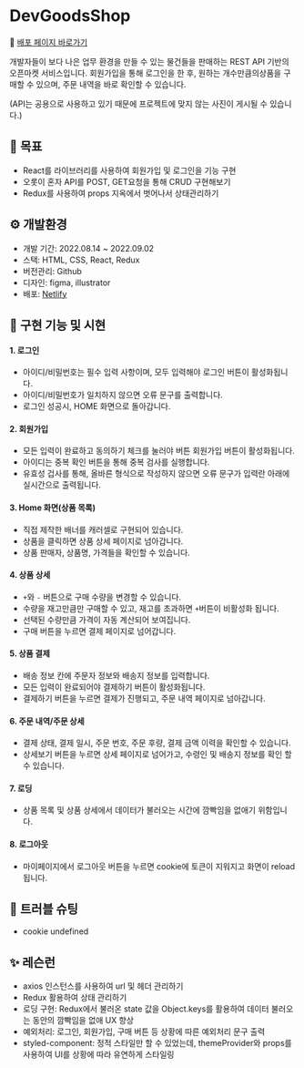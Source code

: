 # DevGoodsShop
🔗 <a href="https://idyllic-babka-c6a5bf.netlify.app/#/">배포 페이지 바로가기</a>

개발자들이 보다 나은 업무 환경을 만들 수 있는 물건들을 판매하는 REST API 기반의 오픈마켓 서비스입니다. 회원가입을 통해 로그인을 한 후, 원하는 개수만큼의상품을 구매할 수 있으며, 주문 내역을 바로 확인할 수 있습니다.

(API는 공용으로 사용하고 있기 때문에 프로젝트에 맞지 않는 사진이 게시될 수 있습니다.)

## 🎣 목표
- React를 라이브러리를 사용하여 회원가입 및 로그인을 기능 구현
- 오롯이 혼자 API를 POST, GET요청을 통해 CRUD 구현해보기 
- Redux를 사용하여 props 지옥에서 벗어나서 상태관리하기 

## ⚙ 개발환경 
- 개발 기간: 2022.08.14 ~ 2022.09.02
- 스택: HTML, CSS, React, Redux
- 버전관리: Github
- 디자인: figma, illustrator
- 배포: <a href="https://idyllic-babka-c6a5bf.netlify.app/#/">Netlify</a> 


## 🛒 구현 기능 및 시현 
#### 1. 로그인
- 아이디/비밀번호는 필수 입력 사항이며, 모두 입력해야 로그인 버튼이 활성화됩니다.
- 아이디/비밀번호가 일치하지 않으면 오류 문구를 출력합니다.
- 로그인 성공시, HOME 화면으로 돌아갑니다.


#### 2. 회원가입
- 모든 입력이 완료하고 동의하기 체크를 눌러야 버튼 회원가입 버튼이 활성화됩니다.
- 아이디는 중복 확인 버튼을 통해 중복 검사를 실행합니다. 
- 유효성 겁사를 통해, 올바른 형식으로 작성하지 않으면 오류 문구가 입력란 아래에 실시간으로 출력됩니다.



#### 3. Home 화면(상품 목록) 
- 직접 제작한 배너를 캐러셀로 구현되어 있습니다.
- 상품을 클릭하면 상품 상세 페이지로 넘아갑니다.
- 상품 판매자, 상품명, 가격들을 확인할 수 있습니다.


#### 4. 상품 상세  
- `+`와 `-` 버튼으로 구매 수량을 변경할 수 있습니다. 
- 수량을 재고만큼만 구매할 수 있고, 재고를 초과하면 `+`버튼이 비활성화 됩니다. 
- 선택된 수량만큼 가격이 자동 계산되어 보여집니다.
- 구매 버튼을 누르면 결제 페이지로 넘어갑니다.


#### 5. 상품 결제
- 배송 정보 칸에 주문자 정보와 배송지 정보를 입력합니다.
- 모든 입력이 완료되어야 결제하기 버튼이 활성화됩니다.
- 결제하기 버튼을 누르면 결제가 진행되고, 주문 내역 페이지로 넘아갑니다.


#### 6. 주문 내역/주문 상세 
- 결제 상태, 결제 일시, 주문 번호, 주문 후량, 결제 금액 이력을 확인할 수 있습니다.
- 상세보기 버튼을 누르면 상세 페이지로 넘어가고, 수령인 및 배송지 정보를 확인 할 수 있습니다.

#### 7. 로딩
- 상품 목록 및 상품 상세에서 데이터가 불러오는 시간에 깜빡임을 없애기 위함입니다.


#### 8. 로그아웃
- 마이페이지에서 로그아웃 버튼을 누르면 cookie에 토큰이 지워지고 화면이 reload 됩니다.

## 🔫 트러블 슈팅 
- cookie undefined

## ✨ 레슨런
- axios 인스턴스를 사용하여 url 및 헤더 관리하기
- Redux 활용하여 상태 관리하기
- 로딩 구현: Redux에서 불러온 state 값을 Object.keys를 활용하여 데이터 불러오는 동안의 깜빡임을 없애 UX 향상
- 예외처리: 로그인, 회원가입, 구매 버튼 등 상황에 따른 예외처리 문구 출력
- styled-component: 정적 스타일만 할 수 있었는데, themeProvider와 props를 사용하여 UI를 상황에 따라 유연하게 스타일링
